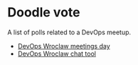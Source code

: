 Doodle vote
===========================
A list of polls related to a DevOps meetup.

- [DevOps Wroclaw meetings day](http://doodle.com/poll/z6wtxibneatt8nci)
- [DevOps Wroclaw chat tool](http://doodle.com/poll/7sr8txgyycqrecu8)

